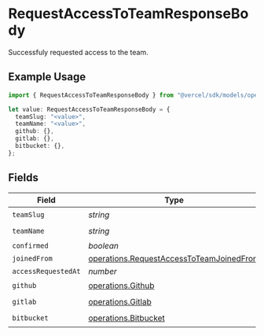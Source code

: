 # RequestAccessToTeamResponseBody

Successfuly requested access to the team.

## Example Usage

```typescript
import { RequestAccessToTeamResponseBody } from "@vercel/sdk/models/operations";

let value: RequestAccessToTeamResponseBody = {
  teamSlug: "<value>",
  teamName: "<value>",
  github: {},
  gitlab: {},
  bitbucket: {},
};
```

## Fields

| Field                                                                                                | Type                                                                                                 | Required                                                                                             | Description                                                                                          |
| ---------------------------------------------------------------------------------------------------- | ---------------------------------------------------------------------------------------------------- | ---------------------------------------------------------------------------------------------------- | ---------------------------------------------------------------------------------------------------- |
| `teamSlug`                                                                                           | *string*                                                                                             | :heavy_check_mark:                                                                                   | N/A                                                                                                  |
| `teamName`                                                                                           | *string*                                                                                             | :heavy_check_mark:                                                                                   | N/A                                                                                                  |
| `confirmed`                                                                                          | *boolean*                                                                                            | :heavy_minus_sign:                                                                                   | N/A                                                                                                  |
| `joinedFrom`                                                                                         | [operations.RequestAccessToTeamJoinedFrom](../../models/operations/requestaccesstoteamjoinedfrom.md) | :heavy_minus_sign:                                                                                   | N/A                                                                                                  |
| `accessRequestedAt`                                                                                  | *number*                                                                                             | :heavy_minus_sign:                                                                                   | N/A                                                                                                  |
| `github`                                                                                             | [operations.Github](../../models/operations/github.md)                                               | :heavy_check_mark:                                                                                   | N/A                                                                                                  |
| `gitlab`                                                                                             | [operations.Gitlab](../../models/operations/gitlab.md)                                               | :heavy_check_mark:                                                                                   | N/A                                                                                                  |
| `bitbucket`                                                                                          | [operations.Bitbucket](../../models/operations/bitbucket.md)                                         | :heavy_check_mark:                                                                                   | N/A                                                                                                  |